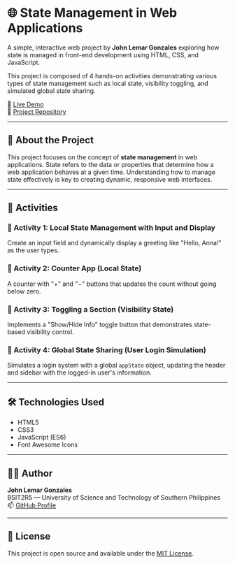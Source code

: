 # 🌐 State Management in Web Applications

A simple, interactive web project by **John Lemar Gonzales** exploring how state is managed in front-end development using HTML, CSS, and JavaScript.

This project is composed of 4 hands-on activities demonstrating various types of state management such as local state, visibility toggling, and simulated global state sharing.

🔗 [Live Demo](https://state-management-web-sys.vercel.app)  
📁 [Project Repository](https://github.com/CyberSphinxxx/StateManagementWebSys)

---

## 📌 About the Project

This project focuses on the concept of **state management** in web applications. State refers to the data or properties that determine how a web application behaves at a given time. Understanding how to manage state effectively is key to creating dynamic, responsive web interfaces.

---

## 🧩 Activities

### 🔹 Activity 1: Local State Management with Input and Display
Create an input field and dynamically display a greeting like "Hello, Anna!" as the user types.

### 🔹 Activity 2: Counter App (Local State)
A counter with "+" and "−" buttons that updates the count without going below zero.

### 🔹 Activity 3: Toggling a Section (Visibility State)
Implements a "Show/Hide Info" toggle button that demonstrates state-based visibility control.

### 🔹 Activity 4: Global State Sharing (User Login Simulation)
Simulates a login system with a global `appState` object, updating the header and sidebar with the logged-in user's information.

---

## 🛠 Technologies Used

- HTML5
- CSS3
- JavaScript (ES6)
- Font Awesome Icons

---

## 👨‍💻 Author

**John Lemar Gonzales**  
BSIT2R5 — University of Science and Technology of Southern Philippines  
📫 [GitHub Profile](https://github.com/CyberSphinxxx)

---

## 📄 License

This project is open source and available under the [MIT License](LICENSE).
